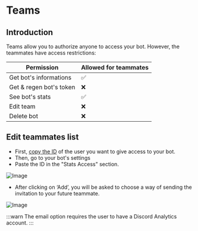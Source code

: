 # Teams

## Introduction

Teams allow you to authorize anyone to access your bot. However, the teammates have access restrictions:

| Permission                | Allowed for teammates |
|---------------------------|-----------------------|
| Get bot's informations    | ✅                    |
| Get & regen bot's token   | ❌                    |
| See bot's stats           | ✅                    |
| Edit team                 | ❌                    |
| Delete bot                | ❌                    |

## Edit teammates list

- First, [copy the ID](https://support.discord.com/hc/en-us/articles/206346498-Where-can-I-find-my-User-Server-Message-ID-) of the user you want to give access to your bot.
- Then, go to your bot's settings
- Paste the ID in the "Stats Access" section.

![Image](https://i.imgur.com/i55JUgL.png)

- After clicking on ‘Add’, you will be asked to choose a way of sending the invitation to your future teammate.

![Image](https://i.imgur.com/AGtiyIu.png)

:::warn
The email option requires the user to have a Discord Analytics account.
:::
